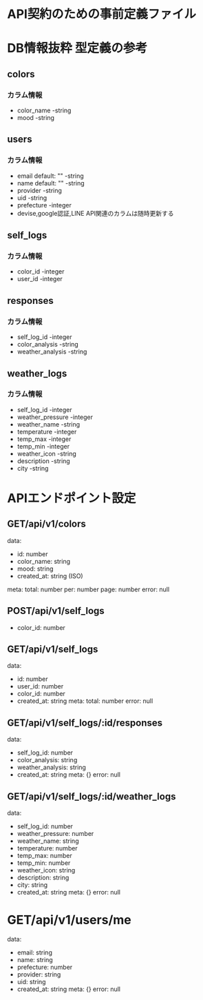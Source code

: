 # API契約のための事前定義ファイル

# DB情報抜粋 型定義の参考
## colors
### カラム情報
  - color_name -string
  - mood -string
## users
### カラム情報
  - email default: "" -string
  - name default: "" -string
  - provider -string
  - uid -string
  - prefecture -integer
  - devise,google認証,LINE API関連のカラムは随時更新する

## self_logs
### カラム情報
  - color_id -integer
  - user_id -integer
## responses
### カラム情報
  - self_log_id -integer
  - color_analysis -string
  - weather_analysis -string
## weather_logs
### カラム情報
  - self_log_id -integer
  - weather_pressure -integer
  - weather_name -string
  - temperature -integer
  - temp_max -integer
  - temp_min -integer
  - weather_icon -string
  - description -string
  - city -string


# APIエンドポイント設定

## GET/api/v1/colors
data:
 - id: number
 - color_name: string
 - mood: string
 - created_at: string (ISO)

meta:
  total: number
  per: number
  page: number
error: null

## POST/api/v1/self_logs
  - color_id: number

## GET/api/v1/self_logs
data:
  - id: number
  - user_id: number
  - color_id: number
  - created_at: string
meta:
  total: number
error: null

## GET/api/v1/self_logs/:id/responses
data:
  - self_log_id: number
  - color_analysis: string
  - weather_analysis: string
  - created_at: string
meta: {}
error: null

## GET/api/v1/self_logs/:id/weather_logs
data:
  - self_log_id: number
  - weather_pressure: number
  - weather_name: string
  - temperature: number
  - temp_max: number
  - temp_min: number
  - weather_icon: string
  - description: string
  - city: string
  - created_at: string
meta: {}
error: null

# GET/api/v1/users/me
data:
  - email: string
  - name: string
  - prefecture: number
  - provider: string
  - uid: string
  - created_at: string
meta: {}
error: null

<!--
機能別ルーティング

## GET/api/v1/users/sessions
## GET/api/v1/users/registrations
## GET/api/v1/users/passwords
## GET/api/v1/users/confirmations
## GET/api/v1/users/omniauth_callbacks
## GET/api/v1/users/profile
## GET/api/v1/users/reminder

# JSからheatmap_dataへのエンドポイント
get "heatmap", to: "result_maps#heatmap_data", as: :heatmap
# JSからradar_map_dataへのエンドポイント
get "map", to: "result_maps#map_data", as: :map
# JSからopen AI へのエンドポイント
post "/colors/analyze", to: "colors#analyze"
# LINEルーティング
post "/callback", to: "line#callback", as: :callback
# OpenWeatherAPI機能のルーティング
get "weather", to: "weathers#index", as: :weather
get "weather/show", to: "weathers#show", as: :show_weather, defaults: { format: :json }

 -->
